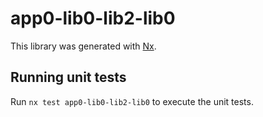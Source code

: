 # app0-lib0-lib2-lib0

This library was generated with [Nx](https://nx.dev).

## Running unit tests

Run `nx test app0-lib0-lib2-lib0` to execute the unit tests.
